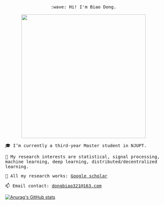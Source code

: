 <p align="center">
  <samp>
    :wave: Hi! I'm Biao Dong.
    <br><br>
    <img src="https://gimg2.baidu.com/image_search/src=http%3A%2F%2Fdingyue.ws.126.net%2F%3DWm9Lk79QCdd8wSJxibPpQqPoyCYHxE9UOyCbAseAydGm1535958427471.gif&refer=http%3A%2F%2Fdingyue.ws.126.net&app=2002&size=f9999,10000&q=a80&n=0&g=0n&fmt=auto?sec=1668395633&t=f830b0a9b36d4af69ed68eee1ac88423" width="400px" align="center">

</p>

<samp>
  
:mortar_board: I’m currently a third-year Master student in NJUPT.
  
:cookie: My research interests are statistical, signal processing, machine learning, deep learning, distributed/decentralized learning.
  
:page_with_curl: All my research works: [Google scholar](https://scholar.google.com.hk/citations?user=j1_Lgw0AAAAJ&hl=zh-CN)
  
:mailbox: Email contact: dongbiao321@163.com
  
</samp>
  
  [![Anurag's GitHub stats](https://github-readme-stats.vercel.app/api?username=dongbiao321)](https://github.com/anuraghazra/github-readme-stats)
